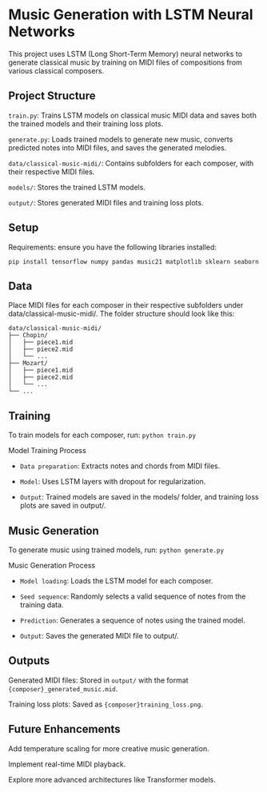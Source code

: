 # Music Generation with LSTM Neural Networks

This project uses LSTM (Long Short-Term Memory) neural networks to generate classical music by training on MIDI files of compositions from various classical composers.

## Project Structure

`train.py`: Trains LSTM models on classical music MIDI data and saves both the trained models and their training loss plots.

`generate.py`: Loads trained models to generate new music, converts predicted notes into MIDI files, and saves the generated melodies.

`data/classical-music-midi/`: Contains subfolders for each composer, with their respective MIDI files.

`models/`: Stores the trained LSTM models.

`output/`: Stores generated MIDI files and training loss plots.
## Setup

Requirements: ensure you have the following libraries installed:
```
pip install tensorflow numpy pandas music21 matplotlib sklearn seaborn
```
## Data

Place MIDI files for each composer in their respective subfolders under data/classical-music-midi/. 
The folder structure should look like this:
```
data/classical-music-midi/
├── Chopin/
│   ├── piece1.mid
│   ├── piece2.mid
│   └── ...
├── Mozart/
│   ├── piece1.mid
│   ├── piece2.mid
│   └── ...
└── ...
```
## Training

To train models for each composer, run:
`python train.py`

Model Training Process

* `Data preparation`: Extracts notes and chords from MIDI files.

* `Model`: Uses LSTM layers with dropout for regularization.

* `Output`: Trained models are saved in the models/ folder, and training loss plots are saved in output/.

## Music Generation

To generate music using trained models, run:
`python generate.py`

Music Generation Process

* `Model loading`: Loads the LSTM model for each composer.

* `Seed sequence`: Randomly selects a valid sequence of notes from the training data.

* `Prediction`: Generates a sequence of notes using the trained model.

* `Output`: Saves the generated MIDI file to output/.

## Outputs

Generated MIDI files: Stored in `output/` with the format `{composer}_generated_music.mid`.

Training loss plots: Saved as `{composer}training_loss.png`.

## Future Enhancements

Add temperature scaling for more creative music generation.

Implement real-time MIDI playback.

Explore more advanced architectures like Transformer models.

